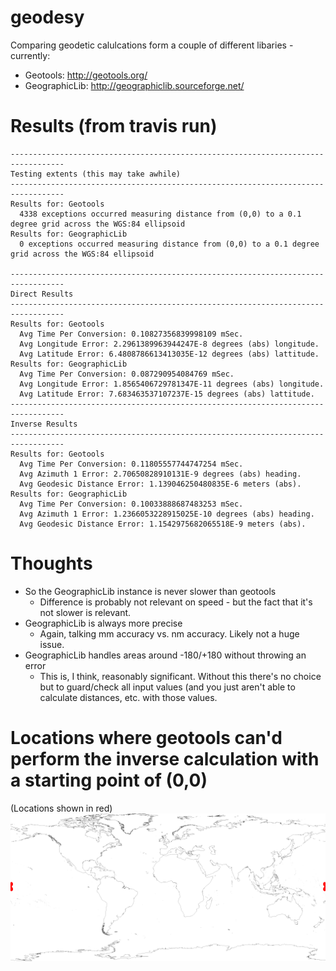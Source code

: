 # geodesy
Comparing geodetic calulcations form a couple of different libaries - currently:
  * Geotools: http://geotools.org/
  * GeographicLib: http://geographiclib.sourceforge.net/

# Results (from travis run)
```
----------------------------------------------------------------------------------
Testing extents (this may take awhile)
----------------------------------------------------------------------------------
Results for: Geotools
  4338 exceptions occurred measuring distance from (0,0) to a 0.1 degree grid across the WGS:84 ellipsoid
Results for: GeographicLib
  0 exceptions occurred measuring distance from (0,0) to a 0.1 degree grid across the WGS:84 ellipsoid

----------------------------------------------------------------------------------
Direct Results
----------------------------------------------------------------------------------
Results for: Geotools
  Avg Time Per Conversion: 0.10827356839998109 mSec.
  Avg Longitude Error: 2.2961389963944247E-8 degrees (abs) longitude.
  Avg Latitude Error: 6.4808786613413035E-12 degrees (abs) lattitude.
Results for: GeographicLib
  Avg Time Per Conversion: 0.087290954084769 mSec.
  Avg Longitude Error: 1.8565406729781347E-11 degrees (abs) longitude.
  Avg Latitude Error: 7.683463537107237E-15 degrees (abs) lattitude.
----------------------------------------------------------------------------------
Inverse Results
----------------------------------------------------------------------------------
Results for: Geotools
  Avg Time Per Conversion: 0.11805557744747254 mSec.
  Avg Azimuth 1 Error: 2.70650828910131E-9 degrees (abs) heading.
  Avg Geodesic Distance Error: 1.139046250480835E-6 meters (abs).
Results for: GeographicLib
  Avg Time Per Conversion: 0.10033888687483253 mSec.
  Avg Azimuth 1 Error: 1.2366053228915025E-10 degrees (abs) heading.
  Avg Geodesic Distance Error: 1.1542975682065518E-9 meters (abs).
  ```

# Thoughts
  * So the GeographicLib instance is never slower than geotools 
    * Difference is probably not relevant on speed - but the fact that it's not slower is relevant.
  * GeographicLib is always more precise
    * Again, talking mm accuracy vs. nm accuracy.  Likely not a huge issue.
  * GeographicLib handles areas around -180/+180 without throwing an error
    * This is, I think, reasonably significant.  Without this there's no choice but to guard/check all input values (and you just aren't able to calculate distances, etc. with those values.
    
# Locations where geotools can'd perform the inverse calculation with a starting point of (0,0)
(Locations shown in red)
![Image of Error range](https://raw.githubusercontent.com/chrisbennight/geodesy/master/src/main/resources/geotools-inverse-error.png)
